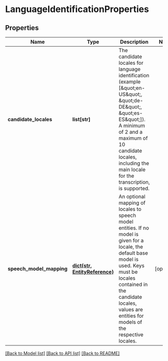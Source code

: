 # LanguageIdentificationProperties

## Properties
Name | Type | Description | Notes
------------ | ------------- | ------------- | -------------
**candidate_locales** | **list[str]** | The candidate locales for language identification (example [\&quot;en-US\&quot;, \&quot;de-DE\&quot;, \&quot;es-ES\&quot;]). A minimum of 2 and a maximum of 10 candidate locales, including the main locale for the transcription, is supported. | 
**speech_model_mapping** | [**dict(str, EntityReference)**](EntityReference.md) | An optional mapping of locales to speech model entities. If no model is given for a locale, the default base model is used.  Keys must be locales contained in the candidate locales, values are entities for models of the respective locales. | [optional] 

[[Back to Model list]](../README.md#documentation-for-models) [[Back to API list]](../README.md#documentation-for-api-endpoints) [[Back to README]](../README.md)

